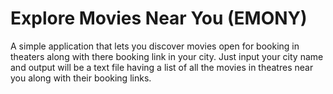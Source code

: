 # Explore Movies Near You (EMONY)

A simple application that lets you discover movies open for booking in theaters along with there booking link in your city. Just input your city name and output will be a text file having a list of all the movies in theatres near you along with their booking links.
